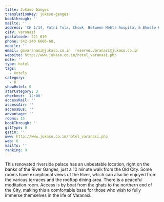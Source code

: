```yaml
---
title: Jukaso Ganges
translationKey: jukaso-ganges
bookthrough: ''
mailto: ''
address: 'CK 1/14, Patni Tola, Chowk  Between Mehta hospital & Bhosle Ghat  '
city: Varanasi
postalcode: 221 010
phone: 542-240 6666-68,
mobile: ''
email: gmvaranasi@jukaso.co.in  reserve.varanasi@jukaso.co.in
website: http://www.jukaso.co.in/hotel_varanasi.php
note: ''
type: hotel
tags:
  - Hotels
category:
  - H
showHotel: 0
starCategory: 3
checkout: '12:00'
accessRail: ''
accessAir: ''
accessBus: ''
advantage: ''
rooms: 15
bookThrough: ''
gstType: 0
gstin: ''
www: http://www.jukaso.co.in/hotel_varanasi.php
web: 0
mailTo: ''
ranking: 0
---
```







This renovated riverside palace has an unbeatable location, right on the banks of the River Ganges, just a 10 minute walk from the Old City. Some rooms have exceptional views of the River, which can also be enjoyed from the various terraces and the rooftop dining area. There is a peaceful meditation room.     Access is by boat from the ghats to the northern end of the City, making this a comfortable base for those who wish to fully immerse themselves in the life of Varanasi. 
